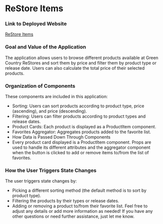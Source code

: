 # ReStore Items

### Link to Deployed Website
[ReStore Items](https://fantasticlion.github.io/ReStoreItems/)

### Goal and Value of the Application
The application allows users to browse different products available at Green Country ReStores and sort them by price and filter them by product type or release date. Users can also calculate the total price of their selected products.

### Organization of Components
These components are included in this application:

- Sorting: Users can sort products according to product type, price (ascending), and price (descending).
- Filtering: Users can filter products according to product types and release dates.
- Product Cards: Each product is displayed as a ProductItem component.
- Favorites Aggregator: Aggregates products added to the favorite list.
- How Data is Passed Down Through Components
- Every product card displayed is a ProductItem component. Props are used to handle its different attributes and the aggregator component when the button is clicked to add or remove items to/from the list of favorites.

### How the User Triggers State Changes
The user triggers state changes by:

- Picking a different sorting method (the default method is to sort by product type).
- Filtering the products by their types or release dates.
- Adding or removing a product to/from their favorite list.
Feel free to adjust any details or add more information as needed! If you have any other questions or need further assistance, just let me know.
